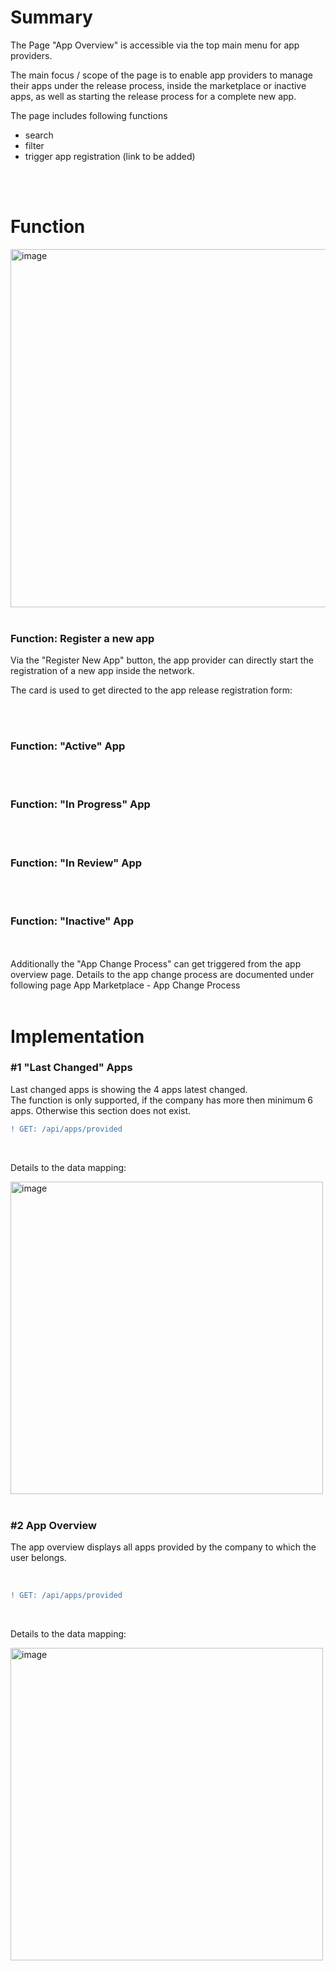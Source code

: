 # Summary

The Page "App Overview" is accessible via the top main menu for app providers.

The main focus / scope of the page is to enable app providers to manage their apps under the release process, inside the marketplace or inactive apps, as well as starting the release process for a complete new app.

The page includes following functions

* search
* filter
* trigger app registration (link to be added)

<br>
<br>

# Function

<img width="573" alt="image" src="https://user-images.githubusercontent.com/94133633/211022275-11920588-0050-4034-af52-b0a869c0955b.png">

<br>
<br>

### Function: Register a new app
Via the "Register New App" button, the app provider can directly start the registration of a new app inside the network.

The card is used to get directed to the app release registration form:

<br>
<br>

### Function: "Active" App


<br>
<br>

### Function: "In Progress" App


<br>
<br>

### Function: "In Review" App


<br>
<br>

### Function: "Inactive" App


<br>
<br>
Additionally the "App Change Process" can get triggered from the app overview page. Details to the app change process are documented under following page App Marketplace - App Change Process
<br>
<br>

# Implementation

### #1 "Last Changed" Apps
Last changed apps is showing the 4 apps latest changed.
<br>
The function is only supported, if the company has more then minimum 6 apps. Otherwise this section does not exist.
<br>

```diff
! GET: /api/apps/provided
```
<br>

Details to the data mapping:

<img width="500" alt="image" src="https://user-images.githubusercontent.com/94133633/211022578-320e2485-7dd0-4eca-b088-6656b4d4f0ec.png">

<br>
<br>

### #2 App Overview
The app overview displays all apps provided by the company to which the user belongs.


<br>

```diff
! GET: /api/apps/provided
```
<br>

Details to the data mapping:

<img width="500" alt="image" src="https://user-images.githubusercontent.com/94133633/211022690-4da9e5ae-0993-4f03-a897-404c26baa0e5.png">

<br>
<br>


